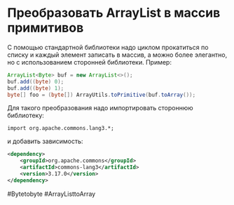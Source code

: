 # Преобразовать ArrayList в массив примитивов

С помощью стандартной библиотеки надо циклом прокатиться по списку и каждый элемент записать в массив, а можно более элегантно, но с использованием сторонней библиотеки. Пример:


```java
ArrayList<Byte> buf = new ArrayList<>();
buf.add((byte) 0);
buf.add((byte) 1);
byte[] foo = (byte[]) ArrayUtils.toPrimitive(buf.toArray());
```

Для такого преобразования надо импортировать стороннюю библиотеку: 
```
import org.apache.commons.lang3.*;
```

и добавить зависимость:
```xml
<dependency>
	<groupId>org.apache.commons</groupId>
	<artifactId>commons-lang3</artifactId>
	<version>3.17.0</version>
</dependency>
```


#Bytetobyte #ArrayListtoArray